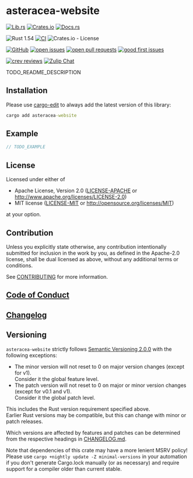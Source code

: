 # asteracea-website

[![Lib.rs](https://img.shields.io/badge/Lib.rs-*-84f)](https://lib.rs/crates/asteracea-website)
[![Crates.io](https://img.shields.io/crates/v/asteracea-website)](https://crates.io/crates/asteracea-website)
[![Docs.rs](https://docs.rs/asteracea-website/badge.svg)](https://docs.rs/asteracea-website)

![Rust 1.54](https://img.shields.io/static/v1?logo=Rust&label=&message=1.54&color=grey)
[![CI](https://github.com/Tamschi/asteracea-website/workflows/CI/badge.svg?branch=develop)](https://github.com/Tamschi/asteracea-website/actions?query=workflow%3ACI+branch%3Adevelop)
![Crates.io - License](https://img.shields.io/crates/l/asteracea-website/0.0.1)

[![GitHub](https://img.shields.io/static/v1?logo=GitHub&label=&message=%20&color=grey)](https://github.com/Tamschi/asteracea-website)
[![open issues](https://img.shields.io/github/issues-raw/Tamschi/asteracea-website)](https://github.com/Tamschi/asteracea-website/issues)
[![open pull requests](https://img.shields.io/github/issues-pr-raw/Tamschi/asteracea-website)](https://github.com/Tamschi/asteracea-website/pulls)
[![good first issues](https://img.shields.io/github/issues-raw/Tamschi/asteracea-website/good%20first%20issue?label=good+first+issues)](https://github.com/Tamschi/asteracea-website/contribute)

[![crev reviews](https://web.crev.dev/rust-reviews/badge/crev_count/asteracea-website.svg)](https://web.crev.dev/rust-reviews/crate/asteracea-website/)
[![Zulip Chat](https://img.shields.io/endpoint?label=chat&url=https%3A%2F%2Fiteration-square-automation.schichler.dev%2F.netlify%2Ffunctions%2Fstream_subscribers_shield%3Fstream%3Dproject%252Fasteracea-website)](https://iteration-square.schichler.dev/#narrow/stream/project.2Fasteracea-website)

TODO_README_DESCRIPTION

## Installation

Please use [cargo-edit](https://crates.io/crates/cargo-edit) to always add the latest version of this library:

```cmd
cargo add asteracea-website
```

## Example

```rust
// TODO_EXAMPLE
```

## License

Licensed under either of

- Apache License, Version 2.0
   ([LICENSE-APACHE](LICENSE-APACHE) or <http://www.apache.org/licenses/LICENSE-2.0>)
- MIT license
   ([LICENSE-MIT](LICENSE-MIT) or <http://opensource.org/licenses/MIT>)

at your option.

## Contribution

Unless you explicitly state otherwise, any contribution intentionally submitted
for inclusion in the work by you, as defined in the Apache-2.0 license, shall be
dual licensed as above, without any additional terms or conditions.

See [CONTRIBUTING](CONTRIBUTING.md) for more information.

## [Code of Conduct](CODE_OF_CONDUCT.md)

## [Changelog](CHANGELOG.md)

## Versioning

`asteracea-website` strictly follows [Semantic Versioning 2.0.0](https://semver.org/spec/v2.0.0.html) with the following exceptions:

- The minor version will not reset to 0 on major version changes (except for v1).  
Consider it the global feature level.
- The patch version will not reset to 0 on major or minor version changes (except for v0.1 and v1).  
Consider it the global patch level.

This includes the Rust version requirement specified above.  
Earlier Rust versions may be compatible, but this can change with minor or patch releases.

Which versions are affected by features and patches can be determined from the respective headings in [CHANGELOG.md](CHANGELOG.md).

Note that dependencies of this crate may have a more lenient MSRV policy!
Please use `cargo +nightly update -Z minimal-versions` in your automation if you don't generate Cargo.lock manually (or as necessary) and require support for a compiler older than current stable.
